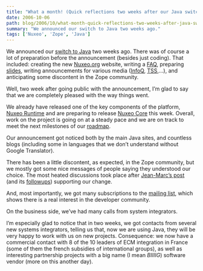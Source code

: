 ```yaml
---
title: "What a month! (Quick reflections two weeks after our Java switch)"
date: 2006-10-06
path: blog/2006/10/what-month-quick-reflections-two-weeks-after-java-switch
summary: "We announced our switch to Java two weeks ago."
tags: ['Nuxeo', 'Zope', 'Java']
---
```


<p>We announced our <a href="http://www.nuxeo.com/en/news/nuxeo-switches-to-java">switch to Java</a> two weeks ago. There was of course a lot of preparation before the announcement (besides just coding). That included: creating the new <a href="http://www.nuxeo.org/">Nuxeo.org</a> website, writing a <a href="http://www.nuxeo.com/en/java-switch">FAQ</a>, preparing <a href="http://www.nuxeo.org/sections/news/slides-for-technical">slides</a>, writing announcements for various media (<a href="http://www.infoq.com/news/nuxeo-zope-java-migration">InfoQ</a>, <a href="http://www.theserverside.com/news/thread.tss?thread_id=42351">TSS</a>,&#8230;), and anticipating some discontent in the Zope community.</p><p>Well, two week after going public with the announcement, I&#8217;m glad to say that we are completely pleased with the way things went.</p><p>We already have released one of the key components of the platform, <a href="http://www.nuxeo.org/sections/projects/runtime">Nuxeo Runtime</a> and are preparing to release <a href="http://www.nuxeo.org/sections/projects/core">Nuxeo Core</a> this week. Overall, work on the project is going on at a steady pace and we are on track to meet the next milestones of our <a href="http://www.nuxeo.org/sections/about/roadmap">roadmap</a>.</p><p>Our announcement got noticed both by the main Java sites, and countless blogs (including some in languages that we don&#8217;t understand without Google Translator).</p><p>There has been a little discontent, as expected, in the Zope community, but we mostly got some nice messages of people saying they understood our choice. The most heated discussions took place after <a href="http://www.z3lab.org/sections/blogs/jean-marc-orliaguet/2006_09_23_times-they-changin">Jean-Marc&#8217;s post</a> (and its <a href="http://www.z3lab.org/sections/blogs/jean-marc-orliaguet">followups</a>) supporting our change.</p><p>And, most importantly, we got many subscriptions to the <a href="http://www.nuxeo.org/sections/community">mailing list</a>, which shows there is a real interest in the developer community. </p><p>On the business side, we&#8217;ve had many calls from system integrators.</p><p>I&#8217;m especially glad to notice that in two weeks, we got contacts from several new systems integrators, telling us that, now we are using Java, they will be very happy to work with us on new projects. Consequence: we now have a commercial contact with 8 of the 10 leaders of ECM integration in France (some of them the french subsidies of international groups), as well as interesting partnership projects with a big name (I mean <em>BIIIIG</em>) software vendor (more on this another day).</p> 


